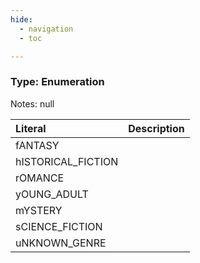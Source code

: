 ```yaml
---
hide:
  - navigation
  - toc

---
```


### Type: Enumeration


Notes: null


| Literal | Description |
| :--- | :--- |
| fANTASY |  |
| hISTORICAL_FICTION |  |
| rOMANCE |  |
| yOUNG_ADULT |  |
| mYSTERY |  |
| sCIENCE_FICTION |  |
| uNKNOWN_GENRE |  |
